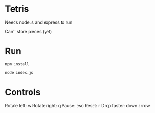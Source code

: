 # Tetris

Needs node.js and express to run

Can't store pieces (yet)

# Run 

``` bash
npm install

node index.js
```

# Controls

Rotate left: w
Rotate right: q
Pause: esc
Reset: r
Drop faster: down arrow